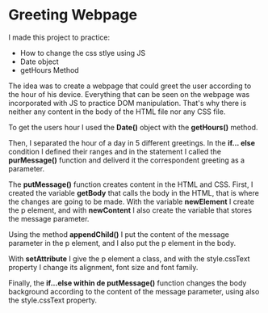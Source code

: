 # Greeting Webpage

I made this project to practice:

* How to change the css stlye using JS
* Date object
* getHours Method

The idea was to create a webpage that could greet the user according to the hour of his device. Everything that can be seen on the webpage was incorporated with JS to practice DOM manipulation. That's why there is neither any content in the body of the HTML file nor any CSS file. 

To get the users hour I used the **Date()** object with the **getHours()** method.

Then, I separated the hour of a day in 5 different greetings. In the **if... else** condition I defined their ranges and in the statement I called the **purMessage()** function and deliverd it the correspondent greeting as a parameter. 

The **putMessage()** function creates content in the HTML and CSS. First, I created the variable **getBody** that calls the body in the HTML, that is where the changes are going to be made. With the variable **newElement** I create the p element, and with **newContent** I also create the variable that stores the message parameter.

Using the method **appendChild()** I put the content of the message parameter in the p element, and I also put the p element in the body.

With **setAttribute** I give the p element a class, and with the style.cssText property I change its alignment, font size and font family.

Finally, the **if...else within de putMessage()** function changes the body background according to the content of the message parameter, using also the style.cssText property.
